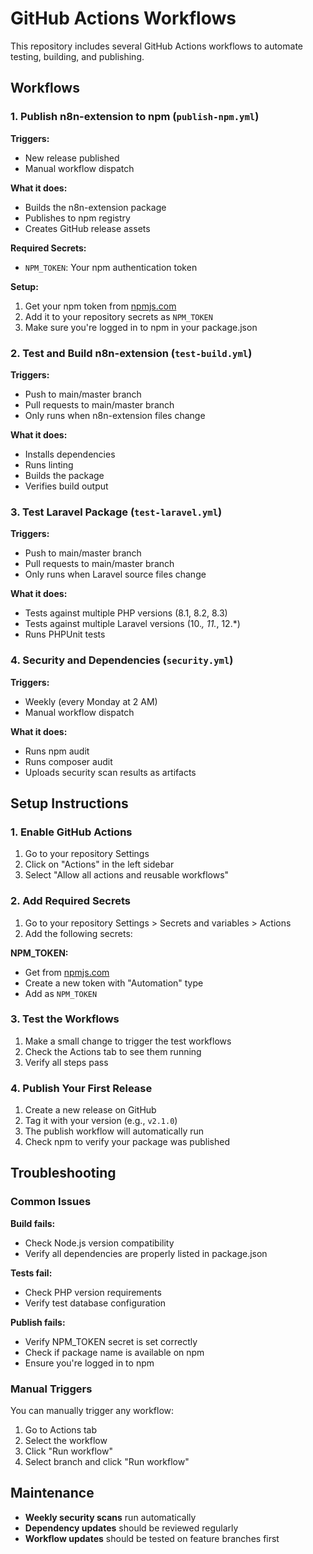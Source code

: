 # GitHub Actions Workflows

This repository includes several GitHub Actions workflows to automate testing, building, and publishing.

## Workflows

### 1. Publish n8n-extension to npm (`publish-npm.yml`)

**Triggers:**
- New release published
- Manual workflow dispatch

**What it does:**
- Builds the n8n-extension package
- Publishes to npm registry
- Creates GitHub release assets

**Required Secrets:**
- `NPM_TOKEN`: Your npm authentication token

**Setup:**
1. Get your npm token from [npmjs.com](https://www.npmjs.com/settings/tokens)
2. Add it to your repository secrets as `NPM_TOKEN`
3. Make sure you're logged in to npm in your package.json

### 2. Test and Build n8n-extension (`test-build.yml`)

**Triggers:**
- Push to main/master branch
- Pull requests to main/master branch
- Only runs when n8n-extension files change

**What it does:**
- Installs dependencies
- Runs linting
- Builds the package
- Verifies build output

### 3. Test Laravel Package (`test-laravel.yml`)

**Triggers:**
- Push to main/master branch
- Pull requests to main/master branch
- Only runs when Laravel source files change

**What it does:**
- Tests against multiple PHP versions (8.1, 8.2, 8.3)
- Tests against multiple Laravel versions (10.*, 11.*, 12.*)
- Runs PHPUnit tests

### 4. Security and Dependencies (`security.yml`)

**Triggers:**
- Weekly (every Monday at 2 AM)
- Manual workflow dispatch

**What it does:**
- Runs npm audit
- Runs composer audit
- Uploads security scan results as artifacts

## Setup Instructions

### 1. Enable GitHub Actions

1. Go to your repository Settings
2. Click on "Actions" in the left sidebar
3. Select "Allow all actions and reusable workflows"

### 2. Add Required Secrets

1. Go to your repository Settings > Secrets and variables > Actions
2. Add the following secrets:

**NPM_TOKEN:**
- Get from [npmjs.com](https://www.npmjs.com/settings/tokens)
- Create a new token with "Automation" type
- Add as `NPM_TOKEN`

### 3. Test the Workflows

1. Make a small change to trigger the test workflows
2. Check the Actions tab to see them running
3. Verify all steps pass

### 4. Publish Your First Release

1. Create a new release on GitHub
2. Tag it with your version (e.g., `v2.1.0`)
3. The publish workflow will automatically run
4. Check npm to verify your package was published

## Troubleshooting

### Common Issues

**Build fails:**
- Check Node.js version compatibility
- Verify all dependencies are properly listed in package.json

**Tests fail:**
- Check PHP version requirements
- Verify test database configuration

**Publish fails:**
- Verify NPM_TOKEN secret is set correctly
- Check if package name is available on npm
- Ensure you're logged in to npm

### Manual Triggers

You can manually trigger any workflow:
1. Go to Actions tab
2. Select the workflow
3. Click "Run workflow"
4. Select branch and click "Run workflow"

## Maintenance

- **Weekly security scans** run automatically
- **Dependency updates** should be reviewed regularly
- **Workflow updates** should be tested on feature branches first
